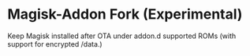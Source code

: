 # Magisk-Addon Fork (Experimental)

Keep Magisk installed after OTA under addon.d supported ROMs (with support for encrypted /data.)

